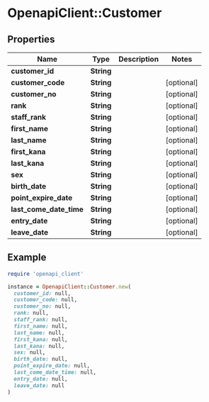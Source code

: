 # OpenapiClient::Customer

## Properties

| Name | Type | Description | Notes |
| ---- | ---- | ----------- | ----- |
| **customer_id** | **String** |  |  |
| **customer_code** | **String** |  | [optional] |
| **customer_no** | **String** |  | [optional] |
| **rank** | **String** |  | [optional] |
| **staff_rank** | **String** |  | [optional] |
| **first_name** | **String** |  | [optional] |
| **last_name** | **String** |  | [optional] |
| **first_kana** | **String** |  | [optional] |
| **last_kana** | **String** |  | [optional] |
| **sex** | **String** |  | [optional] |
| **birth_date** | **String** |  | [optional] |
| **point_expire_date** | **String** |  | [optional] |
| **last_come_date_time** | **String** |  | [optional] |
| **entry_date** | **String** |  | [optional] |
| **leave_date** | **String** |  | [optional] |

## Example

```ruby
require 'openapi_client'

instance = OpenapiClient::Customer.new(
  customer_id: null,
  customer_code: null,
  customer_no: null,
  rank: null,
  staff_rank: null,
  first_name: null,
  last_name: null,
  first_kana: null,
  last_kana: null,
  sex: null,
  birth_date: null,
  point_expire_date: null,
  last_come_date_time: null,
  entry_date: null,
  leave_date: null
)
```

